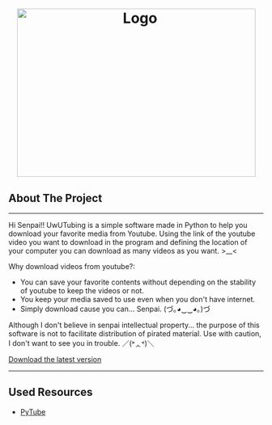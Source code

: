 <h1 align="center">
    <img src="https://imgur.com/rAUtjmM.png" alt="Logo" width="471" height="333">
</h1>

## About The Project
---

Hi Senpai!! UwUTubing is a simple software made in Python to help you download your favorite media from Youtube. Using the link of the youtube video you want to download in the program and defining the location of your computer you can download as many videos as you want. >__<

Why download videos from youtube?:
* You can save your favorite contents without depending on the stability of youtube to keep the videos or not.
* You keep your media saved to use even when you don't have internet.
* Simply download cause you can... Senpai. (づ｡◕‿‿◕｡)づ

Although I don't believe in senpai intellectual property... the purpose of this software is not to facilitate distribution of pirated material. Use with caution, I don't want to see you in trouble. ／(˃ᆺ˂)＼

[Download the latest version](https://github.com/neobit/UwUTubing/releases)

---

## Used Resources

* [PyTube](https://pypi.org/project/pytube/)

[product-screenshot]: https://imgur.com/eOl4Rxk.png

